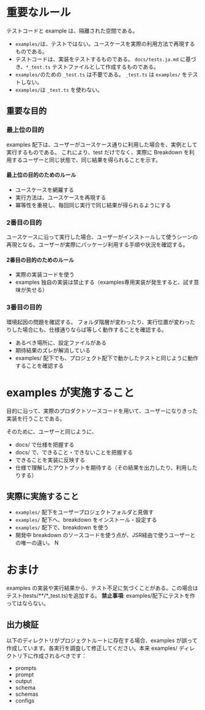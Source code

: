 
# 重要なルール
テストコードと example は、隔離された空間である。
- `examples/`は、テストではない。ユースケースを実際の利用方法で再現するものである。
- テストコードは、実装をテストするものである。 `docs/tests.ja.md` に基づき、`*_test.ts` テストファイルとして作成するものである。
- `examples/`のための `_test.ts` は不要である。 `_test.ts` は `examples/` をテストしない。
- `examples/`は `_test.ts` を使わない。

## 重要な目的

### 最上位の目的

examples 配下は、ユーザーがユースケース通りに利用した場合を、実例として実行するものである。
これにより、test だけでなく、実際に Breakdown を利用するユーザーと同じ状態で、同じ結果を得られることを示す。

#### 最上位の目的のためのルール

- ユースケースを網羅する
- 実行方法は、ユースケースを再現する
- 冪等性を重視し、毎回同じ実行で同じ結果が得られるようにする

### 2番目の目的

ユースケースに沿って実行した場合、ユーザーがインストールして使うシーンの再現となる。ユーザーが実際にパッケージ利用する手順や状況を確認する。

#### 2番目の目的のためのルール

- 実際の実装コードを使う
- examples 独自の実装は禁止する（examples専用実装が発生すると、試す意味が失せる）

### 3番目の目的

環境起因の問題を確認する。
フォルダ階層が変わったり、実行位置が変わったりした場合にも、仕様通りならば等しく動作することを確認する。

- あるべき場所に、設定ファイルがある
- 期待結果のズレが解消している
- examples/ 配下でも、プロジェクト配下で動かしたテストと同じように動作することを確認する

# examples が実施すること

目的に沿って、実際のプロダクトソースコードを用いて、ユーザーになりきった実装を行うことである。

そのために、ユーザーと同じように、
- docs/ で仕様を把握する
- docs/ で、できること・できないことを把握する
- できることを実装に反映する
- 仕様で理解したアウトプットを期待する（その結果を出力したり、利用したりする）

## 実際に実施すること

- `examples/` 配下をユーザープロジェクトフォルダと見做す
- `examples/` 配下へ、breakdown をインストール・設定する
- `examples/` 配下で、breakdown を使う
- 開発中 breakdown のソースコードを使う点が、JSR経由で使うユーザーとの唯一の違い。
N

# おまけ

examples の実装や実行結果から、テスト不足に気づくことがある。この場合はテスト(tests/**/*_test.ts)を追加する。
**禁止事項**: examples/配下にテストを作ってはならない。

## 出力検証

以下のディレクトリがプロジェクトルートに存在する場合、examples が誤って作成しています。各実行を調査して修正してください。本来 examples/ ディレクトリ下に作成されるべきです：

- prompts
- prompt
- output
- schema
- schemas
- configs
